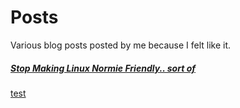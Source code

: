 # Posts

Various blog posts posted by me because I felt like it.

##### [Stop Making Linux Normie Friendly.. sort of](https://spdgmr.github.io/post01)
[test](https://spdgmr.github.io)
